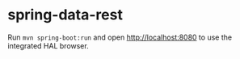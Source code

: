 # spring-data-rest

Run `mvn spring-boot:run` and open [http://localhost:8080](http://localhost:8080) to use the integrated HAL browser.
